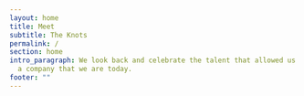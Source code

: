 ```yaml
---
layout: home
title: Meet
subtitle: The Knots
permalink: /
section: home
intro_paragraph: We look back and celebrate the talent that allowed us to become
  a company that we are today.
footer: ""
---
```

